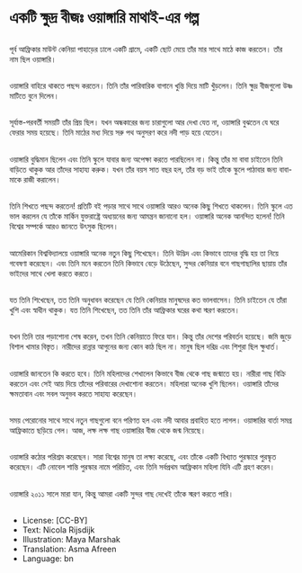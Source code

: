 # একটি ক্ষুদ্র বীজঃ ওয়াঙ্গারি মাথাই-এর গল্প

##
পূর্ব আফ্রিকার মাউন্ট কেনিয়া পাহাড়ের ঢালে একটি গ্রামে, একটি ছোট মেয়ে তাঁর মার সাথে মাঠে কাজ করতেন। তাঁর নাম ছিল ওয়াঙ্গারি।

##
ওয়াঙ্গারি বাহিরে থাকতে পছন্দ করতেন। তিনি তাঁর পারিবারিক বাগানে খুন্তি দিয়ে মাটি খুঁড়লেন। তিনি ক্ষুদ্র বীজগুলো উষ্ণ মাটিতে বুনে দিলেন।

##
সূর্যাস্ত-পরবর্তী সময়টি তাঁর প্রিয় ছিল। যখন অন্ধকারের জন্য চারাগুলো আর দেখা যেত না, ওয়াঙ্গারি বুঝতেন যে ঘরে ফেরার সময় হয়েছে। তিনি মাঠের মধ্য দিয়ে সরু পথ অনুসরণ করে নদী পাড় হয়ে যেতেন।

##
ওয়াঙ্গারি বুদ্ধিমান ছিলেন এবং তিনি স্কুলে যাবার জন্য অপেক্ষা করতে পারছিলেন না। কিন্তু তাঁর মা বাবা চাইতেন তিনি বাড়িতে থাকুক আর তাঁদের সাহায্য করুক। যখন তাঁর বয়স সাত বছর হল, তাঁর বড় ভাই তাঁকে স্কুলে পাঠাবার জন্য বাবা-মাকে রাজী করালেন।

##
তিনি শিখতে পছন্দ করতেন! প্রতিটি বই পড়ার সাথে সাথে ওয়াঙ্গারি আরও অনেক কিছু শিখতে থাকলেন। তিনি স্কুলে এত ভাল করলেন যে তাঁকে মার্কিন যুক্তরাষ্ট্রে অধ্যয়নের জন্য আমন্ত্রন জানানো হল। ওয়াঙ্গারি অনেক আনন্দিত হলেন! তিনি বিশ্বের সম্পর্কে আরও জানতে উৎসুক ছিলেন।

##
আমেরিকান বিশ্ববিদ্যালয়ে ওয়াঙ্গারি অনেক নতুন কিছু শিখেছেন। তিনি উদ্ভিদ এবং কিভাবে তাদের বৃদ্ধি হয় তা নিয়ে গবেষণা করেছেন। এবং তিনি মনে করতেন তিনি কিভাবে বেড়ে উঠেছেন, সুন্দর কেনিয়ার বনে গাছগাছালির ছায়ায় তাঁর ভাইদের সাথে খেলা করতে করতে।

##
যত তিনি শিখেছেন, তত তিনি অনুধাবন করেছেন যে তিনি কেনিয়ার মানুষদের কত ভালবাসেন। তিনি চাইতেন যে তাঁরা খুশি এবং স্বাধীন থাকুক। যত তিনি শিখেছেন, তত তিনি তাঁর আফ্রিকার ঘরের কথা স্মরণ করতেন।

##
যখন তিনি তার পড়াশোনা শেষ করেন, তখন তিনি কেনিয়াতে ফিরে যান। কিন্তু তাঁর দেশের পরিবর্তন হয়েছে। জমি জুড়ে বিশাল খামার বিস্তৃত। নারীদের রান্নার আগুনের জন্য কোন কাঠ ছিল না। মানুষ ছিল দরিদ্র এবং শিশুরা ছিল ক্ষুধার্ত।

##
ওয়াঙ্গারি জানতেন কি করতে হবে। তিনি মহিলাদের শেখালেন কিভাবে বীজ থেকে গাছ জন্মাতে হয়। নারীরা গাছ বিক্রি করতেন এবং সেই আয় দিয়ে তাঁদের পরিবারের দেখাশোনা করতেন। মহিলারা অনেক খুশি ছিলেন। ওয়াঙ্গারি তাঁদের ক্ষমতাবান এবং সবল অনুভব করতে সাহায্য করেছেন।

##
সময় পেরোনোর সাথে সাথে নতুন গাছগুলো বনে পরিণত হল এবং নদী আবার প্রবাহিত হতে লাগল। ওয়াঙ্গারির বার্তা সমগ্র আফ্রিকাতে ছড়িয়ে গেল। আজ, লক্ষ লক্ষ গাছ ওয়াঙ্গারির বীজ থেকে জন্ম নিয়েছে।

##
ওয়াঙ্গারি কঠোর পরিশ্রম করেছেন। সারা বিশ্বের মানুষ তা লক্ষ্য করেছে, এবং তাঁকে একটি বিখ্যাত পুরস্কারে পুরস্কৃত করেছেন। এটি নোবেল শান্তি পুরস্কার নামে পরিচিত, এবং তিনি সর্বপ্রথম আফ্রিকান মহিলা যিনি এটি গ্রহণ করেন।

##
ওয়াঙ্গারি ২০১১ সালে মারা যান, কিন্তু আমরা একটি সুন্দর গাছ দেখেই তাঁকে স্মরণ করতে পারি।

##
* License: [CC-BY]
* Text: Nicola Rijsdijk
* Illustration: Maya Marshak
* Translation: Asma Afreen
* Language: bn
